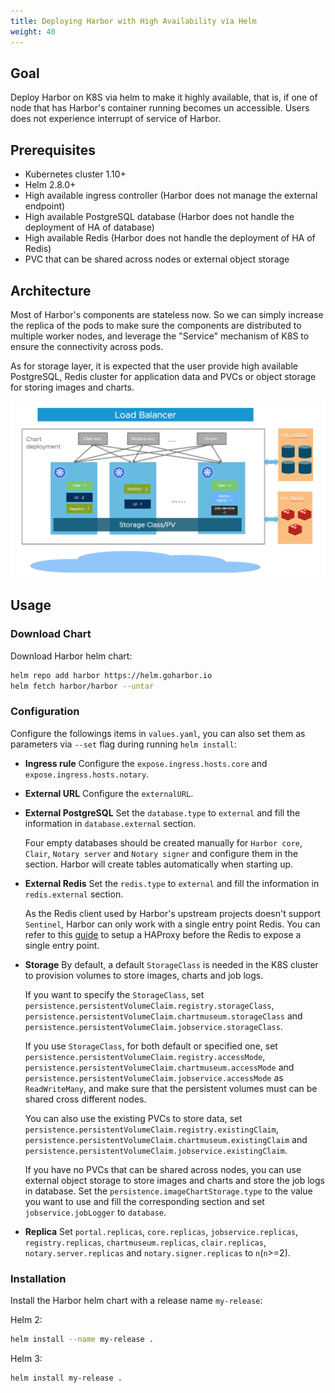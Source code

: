 ```yaml
---
title: Deploying Harbor with High Availability via Helm
weight: 40
---
```


## Goal

Deploy Harbor on K8S via helm to make it highly available, that is, if one of node that has Harbor's container running becomes un accessible. Users does not experience interrupt of service of Harbor.

## Prerequisites

- Kubernetes cluster 1.10+
- Helm 2.8.0+
- High available ingress controller (Harbor does not manage the external endpoint)
- High available PostgreSQL database (Harbor does not handle the deployment of HA of database)
- High available Redis (Harbor does not handle the deployment of HA of Redis)
- PVC that can be shared across nodes or external object storage

## Architecture

Most of Harbor's components are stateless now.  So we can simply increase the replica of the pods to make sure the components are distributed to multiple worker nodes, and leverage the "Service" mechanism of K8S to ensure the connectivity across pods.

As for storage layer, it is expected that the user provide high available PostgreSQL, Redis cluster for application data and PVCs or object storage for storing images and charts.

![HA](../img/ha.png)

## Usage

### Download Chart

Download Harbor helm chart:

```bash
helm repo add harbor https://helm.goharbor.io
helm fetch harbor/harbor --untar
```

### Configuration

Configure the followings items in `values.yaml`, you can also set them as parameters via `--set` flag during running `helm install`:

- **Ingress rule**
   Configure the `expose.ingress.hosts.core` and `expose.ingress.hosts.notary`.
- **External URL**
   Configure the `externalURL`.
- **External PostgreSQL**
   Set the `database.type` to `external` and fill the information in `database.external` section.

   Four empty databases should be created manually for `Harbor core`, `Clair`, `Notary server` and `Notary signer` and configure them in the section. Harbor will create tables automatically when starting up.
- **External Redis**
   Set the `redis.type` to `external` and fill the information in `redis.external` section.

   As the Redis client used by Harbor's upstream projects doesn't support `Sentinel`, Harbor can only work with a single entry point Redis. You can refer to this [guide](https://community.pivotal.io/s/article/How-to-setup-HAProxy-and-Redis-Sentinel-for-automatic-failover-between-Redis-Master-and-Slave-servers) to setup a HAProxy before the Redis to expose a single entry point.
- **Storage**
   By default, a default `StorageClass` is needed in the K8S cluster to provision volumes to store images, charts and job logs.

   If you want to specify the `StorageClass`, set `persistence.persistentVolumeClaim.registry.storageClass`, `persistence.persistentVolumeClaim.chartmuseum.storageClass` and `persistence.persistentVolumeClaim.jobservice.storageClass`.

   If you use `StorageClass`, for both default or specified one, set `persistence.persistentVolumeClaim.registry.accessMode`, `persistence.persistentVolumeClaim.chartmuseum.accessMode` and `persistence.persistentVolumeClaim.jobservice.accessMode` as `ReadWriteMany`, and make sure that the persistent volumes must can be shared cross different nodes.

   You can also use the existing PVCs to store data, set `persistence.persistentVolumeClaim.registry.existingClaim`, `persistence.persistentVolumeClaim.chartmuseum.existingClaim` and `persistence.persistentVolumeClaim.jobservice.existingClaim`.

   If you have no PVCs that can be shared across nodes, you can use external object storage to store images and charts and store the job logs in database. Set the `persistence.imageChartStorage.type` to the value you want to use and fill the corresponding section and set `jobservice.jobLogger` to `database`.

- **Replica**
   Set `portal.replicas`, `core.replicas`, `jobservice.replicas`, `registry.replicas`, `chartmuseum.replicas`, `clair.replicas`, `notary.server.replicas` and `notary.signer.replicas` to `n`(`n`>=2).

### Installation

Install the Harbor helm chart with a release name `my-release`:  

Helm 2:

```bash
helm install --name my-release .
```

Helm 3:

```bash
helm install my-release .
```
